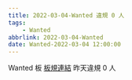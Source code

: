 ```yaml
---
title: 2022-03-04-Wanted 違規 0 人
tags:
    - Wanted
abbrlink: 2022-03-04-Wanted
date: Wanted-2022-03-04 12:00:00
---
```

Wanted 板 [板規連結](https://www.ptt.cc/bbs/Wanted/M.1608829773.A.D3B.html)
昨天違規 0 人
